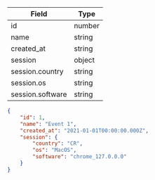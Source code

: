 | Field | Type |
| ----- | ---- |
| id | number |
| name | string |
| created_at | string |
| session | object |
| session.country | string |
| session.os | string |
| session.software | string

```json
{
    "id": 1,
    "name": "Event 1",
    "created_at": "2021-01-01T00:00:00.000Z",
    "session": {
        "country": "CR",
        "os": "MacOS",
        "software": "chrome_127.0.0.0"
    }
}
```